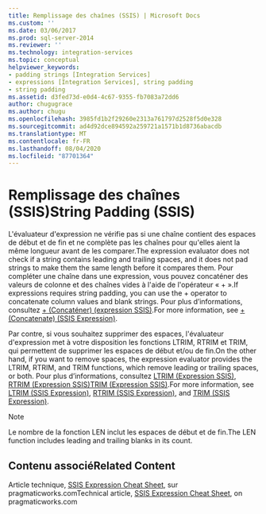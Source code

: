 ```yaml
---
title: Remplissage des chaînes (SSIS) | Microsoft Docs
ms.custom: ''
ms.date: 03/06/2017
ms.prod: sql-server-2014
ms.reviewer: ''
ms.technology: integration-services
ms.topic: conceptual
helpviewer_keywords:
- padding strings [Integration Services]
- expressions [Integration Services], string padding
- string padding
ms.assetid: d3fed73d-e0d4-4c67-9355-fb7083a72dd6
author: chugugrace
ms.author: chugu
ms.openlocfilehash: 3985fd1b2f29260e2313a761797d2528f5d0e328
ms.sourcegitcommit: ad4d92dce894592a259721a1571b1d8736abacdb
ms.translationtype: MT
ms.contentlocale: fr-FR
ms.lasthandoff: 08/04/2020
ms.locfileid: "87701364"
---
```

# <a name="string-padding-ssis"></a><span data-ttu-id="29539-102">Remplissage des chaînes (SSIS)</span><span class="sxs-lookup"><span data-stu-id="29539-102">String Padding (SSIS)</span></span>
  <span data-ttu-id="29539-103">L'évaluateur d'expression ne vérifie pas si une chaîne contient des espaces de début et de fin et ne complète pas les chaînes pour qu'elles aient la même longueur avant de les comparer.</span><span class="sxs-lookup"><span data-stu-id="29539-103">The expression evaluator does not check if a string contains leading and trailing spaces, and it does not pad strings to make them the same length before it compares them.</span></span> <span data-ttu-id="29539-104">Pour compléter une chaîne dans une expression, vous pouvez concaténer des valeurs de colonne et des chaînes vides à l'aide de l'opérateur « + ».</span><span class="sxs-lookup"><span data-stu-id="29539-104">If expressions requires string padding, you can use the + operator to concatenate column values and blank strings.</span></span> <span data-ttu-id="29539-105">Pour plus d’informations, consultez [+ &#40;Concaténer&#41; &#40;expression SSIS&#41;](concatenate-ssis-expression.md).</span><span class="sxs-lookup"><span data-stu-id="29539-105">For more information, see [+ &#40;Concatenate&#41; &#40;SSIS Expression&#41;](concatenate-ssis-expression.md).</span></span>  
  
 <span data-ttu-id="29539-106">Par contre, si vous souhaitez supprimer des espaces, l'évaluateur d'expression met à votre disposition les fonctions LTRIM, RTRIM et TRIM, qui permettent de supprimer les espaces de début et/ou de fin.</span><span class="sxs-lookup"><span data-stu-id="29539-106">On the other hand, if you want to remove spaces, the expression evaluator provides the LTRIM, RTRIM, and TRIM functions, which remove leading or trailing spaces, or both.</span></span> <span data-ttu-id="29539-107">Pour plus d’informations, consultez [LTRIM &#40;Expression SSIS&#41;](trim-ssis-expression.md), [RTRIM &#40;Expression SSIS&#41;](rtrim-ssis-expression.md)[TRIM &#40;Expression SSIS&#41;](trim-ssis-expression.md).</span><span class="sxs-lookup"><span data-stu-id="29539-107">For more information, see [LTRIM &#40;SSIS Expression&#41;](trim-ssis-expression.md), [RTRIM &#40;SSIS Expression&#41;](rtrim-ssis-expression.md), and [TRIM &#40;SSIS Expression&#41;](trim-ssis-expression.md).</span></span>  
  
> [!NOTE]  
>  <span data-ttu-id="29539-108">Le nombre de la fonction LEN inclut les espaces de début et de fin.</span><span class="sxs-lookup"><span data-stu-id="29539-108">The LEN function includes leading and trailing blanks in its count.</span></span>  
  
## <a name="related-content"></a><span data-ttu-id="29539-109">Contenu associé</span><span class="sxs-lookup"><span data-stu-id="29539-109">Related Content</span></span>  
 <span data-ttu-id="29539-110">Article technique, [SSIS Expression Cheat Sheet](https://pragmaticworks.com/Resources/Cheat-Sheets/SSIS-Expression-Cheat-Sheet
), sur pragmaticworks.com</span><span class="sxs-lookup"><span data-stu-id="29539-110">Technical article, [SSIS Expression Cheat Sheet](https://pragmaticworks.com/Resources/Cheat-Sheets/SSIS-Expression-Cheat-Sheet
), on pragmaticworks.com</span></span>  
  
  
